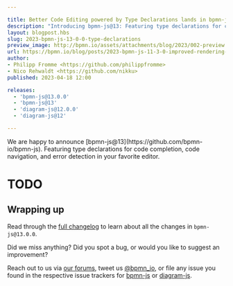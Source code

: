 ```yaml
---

title: Better Code Editing powered by Type Declarations lands in bpmn-js
description: "Introducing bpmn-js@13: Featuring type declarations for code completion, code navigation, and error detection in your favorite editor."
layout: blogpost.hbs
slug: 2023-bpmn-js-13-0-0-type-declarations
preview_image: http://bpmn.io/assets/attachments/blog/2023/002-preview.png
url: https://bpmn.io/blog/posts/2023-bpmn-js-11-3-0-improved-rendering-create-append-anything.html
author:
- Philipp Fromme <https://github.com/philippfromme>
- Nico Rehwaldt <https://github.com/nikku>
published: 2023-04-18 12:00

releases:
  - 'bpmn-js@13.0.0'
  - 'bpmn-js@13'
  - 'diagram-js@12.0.0'
  - 'diagram-js@12'

---
```


<p class="introduction">
  We are happy to announce [bpmn-js@13](https://github.com/bpmn-io/bpmn-js). Featuring type declarations for code completion, code navigation, and error detection in your favorite editor.
</p>

<!-- continue -->

# TODO

## Wrapping up

Read through the [full changelog](https://github.com/bpmn-io/bpmn-js/blob/master/CHANGELOG.md) to learn about all the changes in `bpmn-js@13.0.0`.

Did we miss anything? Did you spot a bug, or would you like to suggest an improvement?

Reach out to us via [our forums](https://forum.bpmn.io/), tweet us [@bpmn_io](https://twitter.com/bpmn_io), or file any issue you found in the respective issue trackers for [bpmn-js](https://github.com/bpmn-io/bpmn-js/issues) or [diagram-js](https://github.com/bpmn-io/diagram-js/issues).
